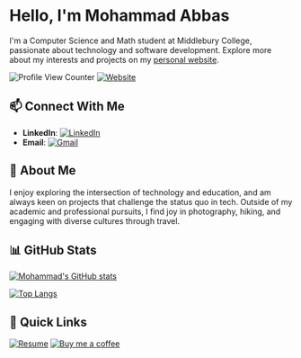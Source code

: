 # Hello, I'm Mohammad Abbas

I'm a Computer Science and Math student at Middlebury College, passionate about technology and software development. Explore more about my interests and projects on my [personal website](https://mohammadabbas393.vercel.app/).

![Profile View Counter](https://komarev.com/ghpvc/?username=MohammadAbbas393&style=flat-square)
[![Website](https://img.shields.io/website?label=MohammadAbbas393.vercel.app&style=for-the-badge&url=https%3A%2F%2Fmohammadabbas393.vercel.app)](https://mohammadabbas393.vercel.app)

## 📫 Connect With Me

- **LinkedIn**: [![LinkedIn](https://img.shields.io/badge/LinkedIn-Mohammad_Abbas-blue?style=flat-square&logo=linkedin)](https://www.linkedin.com/in/mohammadabbas1594/)
- **Email**: [![Gmail](https://img.shields.io/badge/Email-mohamadabbas393%40gmail.com-red?style=flat-square&logo=gmail)](mailto:mohamadabbas393@gmail.com)

## 📄 About Me

I enjoy exploring the intersection of technology and education, and am always keen on projects that challenge the status quo in tech. Outside of my academic and professional pursuits, I find joy in photography, hiking, and engaging with diverse cultures through travel.

## 📊 GitHub Stats

[![Mohammad's GitHub stats](https://github-readme-stats.vercel.app/api?username=MohammadAbbas393&show_icons=true&theme=tokyonight)](https://github.com/MohammadAbbas393/github-readme-stats)

[![Top Langs](https://github-readme-stats.vercel.app/api/top-langs/?username=MohammadAbbs393&layout=compact&theme=tokyonight)](https://github.com/MohammadAbbas393/github-readme-stats)

## 🔗 Quick Links

[![Resume](https://img.shields.io/badge/View-Resume-green.svg?style=flat-square)](YourResumeLinkHere)
[![Buy me a coffee](https://cdn.buymeacoffee.com/buttons/v2/default-yellow.png)](https://www.buymeacoffee.com/MohammadAbbas)

